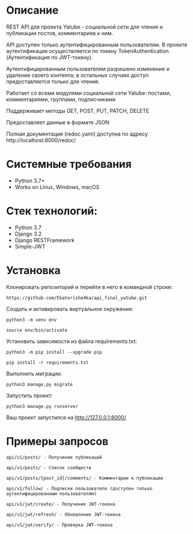 # Описание

REST API для проекта Yatube - социальной сети для чтения и публикации постов, комментариев к ним.

API доступен только аутентифицированным пользователям. В проекте аутентификация осуществляется по токену TokenAuthentication (Аутентификация по JWT-токену).

Аутентифицированным пользователям разрешено изменение и удаление своего контента; в остальных случаях доступ предоставляется только для чтения.

Работает со всеми модулями социальной сети Yatube: постами, комментариями, группами, подписчиками

Поддерживает методы GET, POST, PUT, PATCH, DELETE

Предоставляет данные в формате JSON

Полная документация (redoc.yaml) доступна по адресу http://localhost:8000/redoc/

# Системные требования
- Python 3.7+
- Works on Linux, Windows, macOS

# Стек технологий:
- Python 3.7
- Django 3.2
- Django RESTFramework
- Simple-JWT

# Установка

Клонировать репозиторий и перейти в него в командной строке:

```
https://github.com/Ekaterishe4ka/api_final_yatube.git
```

Cоздать и активировать виртуальное окружение:

```
python3 -m venv env
```

```
source env/bin/activate
```

Установить зависимости из файла requirements.txt:

```
python3 -m pip install --upgrade pip
```

```
pip install -r requirements.txt
```

Выполнить миграции:

```
python3 manage.py migrate
```

Запустить проект:

```
python3 manage.py runserver
```
Ваш проект запустился на http://127.0.0.1:8000/

# Примеры запросов

```
api/v1/posts/ - Получение публикаций
```

```
api/v1/posts/ - Список сообществ
```

```
api/v1/posts/{post_id}/comments/ - Комментарии к публикации
```

```
api/v1/follow/ - Подписки пользователя (доступен только аутентифицированным пользователям)
```

```
api/v1/jwt/create/ - Получение JWT-токена
```

```
api/v1/jwt/refresh/ - Обновление JWT-токена
```

```
api/v1/jwt/verify/ - Проверка JWT-токена
```
